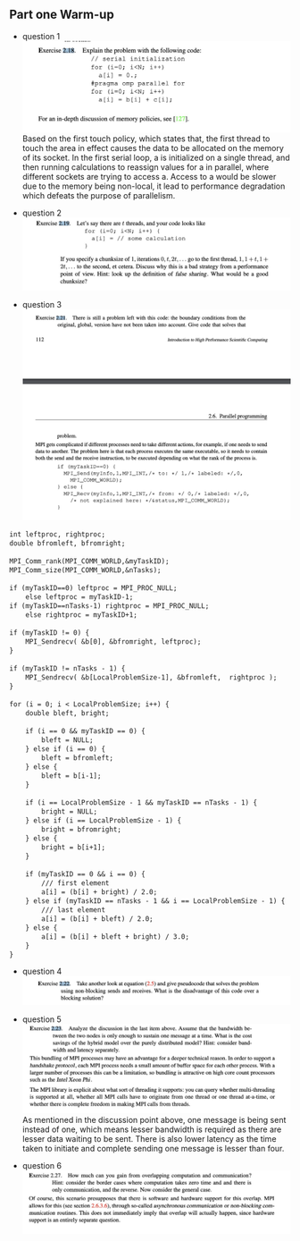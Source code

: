 ## Part one Warm-up

- question 1  
![alt text](warmup_qns/image-1.png)
Based on the first touch policy, which states that, the first thread to touch the area in effect causes the data to be allocated on the memory of its socket. In the first serial loop, a is initialized on a single thread, and then running calculations to reassign values for a in parallel, where different sockets are trying to access a. Access to a would be slower due to the memory being non-local, it lead to performance degradation which defeats the purpose of parallelism.

- question 2
![alt text](warmup_qns/image.png)


- question 3
![alt text](warmup_qns/image-2.png)
```
int leftproc, rightproc;
double bfromleft, bfromright;

MPI_Comm_rank(MPI_COMM_WORLD,&myTaskID);
MPI_Comm_size(MPI_COMM_WORLD,&nTasks);

if (myTaskID==0) leftproc = MPI_PROC_NULL;
    else leftproc = myTaskID-1;
if (myTaskID==nTasks-1) rightproc = MPI_PROC_NULL;
    else rightproc = myTaskID+1;

if (myTaskID != 0) {
    MPI_Sendrecv( &b[0], &bfromright, leftproc);
}

if (myTaskID != nTasks - 1) {
    MPI_Sendrecv( &b[LocalProblemSize-1], &bfromleft,  rightproc );
}

for (i = 0; i < LocalProblemSize; i++) {
    double bleft, bright;

    if (i == 0 && myTaskID == 0) {
        bleft = NULL;
    } else if (i == 0) {
        bleft = bfromleft;
    } else {
        bleft = b[i-1];
    }

    if (i == LocalProblemSize - 1 && myTaskID == nTasks - 1) {
        bright = NULL; 
    } else if (i == LocalProblemSize - 1) {
        bright = bfromright;
    } else {
        bright = b[i+1];
    }

    if (myTaskID == 0 && i == 0) {
        /// first element
        a[i] = (b[i] + bright) / 2.0;
    } else if (myTaskID == nTasks - 1 && i == LocalProblemSize - 1) {
        /// last element
        a[i] = (b[i] + bleft) / 2.0;
    } else {
        a[i] = (b[i] + bleft + bright) / 3.0;
    }
}

```

- question 4
![alt text](warmup_qns/image-3.png)


- question 5
![alt text](warmup_qns/image-4.png)
As mentioned in the discussion point above, one message is being sent instead of one, which means lesser bandwidth is required as there are lesser data waiting to be sent. There is also lower latency as the time taken to initiate and complete sending one message is lesser than four.

- question 6
![alt text](warmup_qns/image-5.png)

